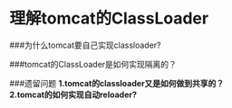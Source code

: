 # 理解tomcat的ClassLoader
###为什么tomcat要自己实现classloader?

###tomcat的ClassLoader是如何实现隔离的？


###遗留问题
**1.tomcat的classloader又是如何做到共享的？**  
**2.tomcat的如何实现自动reloader?**